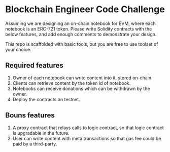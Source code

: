 # Blockchain Engineer Code Challenge

Assuming we are designing an on-chain notebook for EVM, where each notebook is an ERC-721 token. Please write Solidity contracts with the below features, and add enough comments to demonstrate your design.

This repo is scaffolded with basic tools, but you are free to use toolset of your choice.

## Required features

1. Owner of each notebook can write content into it, stored on-chain.
2. Clients can retrieve content by the token id of notebook.
3. Notebooks can receive donations which can be withdrawn by the owner.
4. Deploy the contracts on testnet.

## Bouns features

1. A proxy contract that relays calls to logic contract, so that logic contract is upgradable in the future.
2. User can write content with meta transactions so that gas fee could be paid by a third-party.

